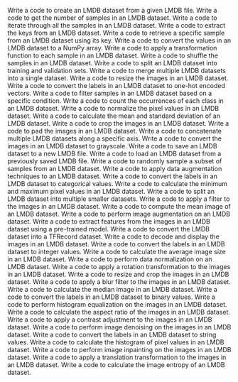 Write a code to create an LMDB dataset from a given LMDB file.
Write a code to get the number of samples in an LMDB dataset.
Write a code to iterate through all the samples in an LMDB dataset.
Write a code to extract the keys from an LMDB dataset.
Write a code to retrieve a specific sample from an LMDB dataset using its key.
Write a code to convert the values in an LMDB dataset to a NumPy array.
Write a code to apply a transformation function to each sample in an LMDB dataset.
Write a code to shuffle the samples in an LMDB dataset.
Write a code to split an LMDB dataset into training and validation sets.
Write a code to merge multiple LMDB datasets into a single dataset.
Write a code to resize the images in an LMDB dataset.
Write a code to convert the labels in an LMDB dataset to one-hot encoded vectors.
Write a code to filter samples in an LMDB dataset based on a specific condition.
Write a code to count the occurrences of each class in an LMDB dataset.
Write a code to normalize the pixel values in an LMDB dataset.
Write a code to calculate the mean and standard deviation of an LMDB dataset.
Write a code to crop the images in an LMDB dataset.
Write a code to pad the images in an LMDB dataset.
Write a code to concatenate multiple LMDB datasets along a specific axis.
Write a code to convert the images in an LMDB dataset to grayscale.
Write a code to save an LMDB dataset to a new LMDB file.
Write a code to load an LMDB dataset from a previously saved LMDB file.
Write a code to randomly sample a subset of samples from an LMDB dataset.
Write a code to apply data augmentation techniques to an LMDB dataset.
Write a code to convert the labels in an LMDB dataset to categorical values.
Write a code to calculate the minimum and maximum pixel values in an LMDB dataset.
Write a code to split an LMDB dataset into multiple smaller datasets.
Write a code to apply a filter to the images in an LMDB dataset.
Write a code to compute the mean image of an LMDB dataset.
Write a code to perform image augmentation on an LMDB dataset.
Write a code to extract features from the images in an LMDB dataset using a pre-trained model.
Write a code to convert the LMDB dataset into a TFRecord dataset.
Write a code to decode and display the images in an LMDB dataset.
Write a code to convert the labels in an LMDB dataset to integer values.
Write a code to calculate the average image size in an LMDB dataset.
Write a code to perform data normalization on an LMDB dataset.
Write a code to apply a rotation transformation to the images in an LMDB dataset.
Write a code to resize and crop the images in an LMDB dataset.
Write a code to apply a blur filter to the images in an LMDB dataset.
Write a code to calculate the median image in an LMDB dataset.
Write a code to convert the labels in an LMDB dataset to binary values.
Write a code to perform histogram equalization on the images in an LMDB dataset.
Write a code to calculate the aspect ratio of the images in an LMDB dataset.
Write a code to apply a contrast adjustment to the images in an LMDB dataset.
Write a code to perform image denoising on the images in an LMDB dataset.
Write a code to convert the labels in an LMDB dataset to string values.
Write a code to calculate the histogram of pixel values in an LMDB dataset.
Write a code to perform image inpainting on the images in an LMDB dataset.
Write a code to apply a translation transformation to the images in an LMDB dataset.
Write a code to calculate the image entropy of an LMDB dataset.
